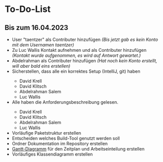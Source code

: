 <h1> To-Do-List </h1>

<h2> Bis zum 16.04.2023 </h2>

<ul>
	<li> User "taentzer" als Contributer hinzufügen <i>(Bis jetzt gab es kein Konto mit dem Usernamen taentzer)</i></li>
	<li> Zu Luc Wallis Kontakt aufnehmen und als Contributer hinzufügen <i>(Kontakt wurde aufgenommen, es wird auf Antwort gewartet.)</i></li>
	<li> Abdelrahman als Contributer hinzufügen <i>(Hat noch kein Konto erstellt, will aber bald eins erstellen)</i></li>
	<li> Sicherstellen, dass alle ein korrektes Setup (IntelliJ, git) haben</li>
	<ul>
		<li> David Krell </li>
		<li> David Klitsch </li>
		<li> Abdelrahman Salem </li>
		<li> Luc Wallis </li>
	</ul>
	<li> Alle haben die Anforderungsbeschreibung gelesen.</li>
	<ul>
		<li> David Krell </li>
		<li> David Klitsch </li>
		<li> Abdelrahman Salem </li>
		<li> Luc Wallis </li>
	</ul>
	<li> Vorläufige Paketstruktur erstellen </li>
	<li> Entscheiden welches Build-Tool genutzt werden soll </li>
	<li> Ordner Dokumentation im Repository erstellen </li>
	<li> <a href="https://de.wikipedia.org/wiki/Gantt-Diagramm">Gantt-Diagramm</a> für den Zeitplan und Arbeitseinteilung erstellen </li>
	<li> Vorläufiges Klassendiagramm erstellen </li>
	</ul>
